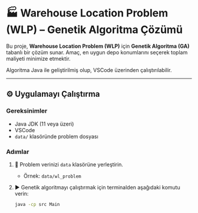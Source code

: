 # 🏭 Warehouse Location Problem (WLP) – Genetik Algoritma Çözümü

Bu proje, **Warehouse Location Problem (WLP)** için **Genetik Algoritma (GA)** tabanlı bir çözüm sunar. Amaç, en uygun depo konumlarını seçerek toplam maliyeti minimize etmektir.

Algoritma Java ile geliştirilmiş olup, VSCode üzerinden çalıştırılabilir.

---

## ⚙️ Uygulamayı Çalıştırma

### Gereksinimler
- Java JDK (11 veya üzeri)
- VSCode
- `data/` klasöründe problem dosyası

### Adımlar

1. 📁 Problem verinizi `data` klasörüne yerleştirin.
   - Örnek: `data/wl_problem`

2. ▶️ Genetik algoritmayı çalıştırmak için terminalden aşağıdaki komutu verin:

   ```bash
   java -cp src Main
